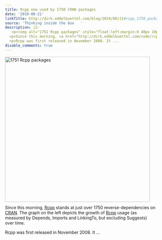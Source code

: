 ```yaml
---
title: Rcpp now used by 1750 CRAN packages
date: '2019-08-21'
linkTitle: http://dirk.eddelbuettel.com/blog/2019/08/21#rcpp_1750_packages
source: 'Thinking inside the box   '
description: |2-
   <p><img alt="1751 Rcpp packages" style="float:left;margin:0 40px 10px 0;" width="480" src="http://dirk.eddelbuettel.com/blog/code/rcpp/RcppGrowth_2019-08-21.png"/></p>
  <p>Since this morning, <a href="http://dirk.eddelbuettel.com/code/rcpp.html">Rcpp</a> stands at just over 1750 reverse-dependencies on <a href="http://cran.r-project.org">CRAN</a>. The graph on the left depicts the growth of <a href="http://dirk.eddelbuettel.com/code/rcpp.html">Rcpp</a> usage (as measured by Depends, Imports and LinkingTo, but excluding Suggests) over time.</p>
  <p>Rcpp was first released in November 2008. It ...
disable_comments: true
---
```

 <p><img alt="1751 Rcpp packages" style="float:left;margin:0 40px 10px 0;" width="480" src="http://dirk.eddelbuettel.com/blog/code/rcpp/RcppGrowth_2019-08-21.png"/></p>
<p>Since this morning, <a href="http://dirk.eddelbuettel.com/code/rcpp.html">Rcpp</a> stands at just over 1750 reverse-dependencies on <a href="http://cran.r-project.org">CRAN</a>. The graph on the left depicts the growth of <a href="http://dirk.eddelbuettel.com/code/rcpp.html">Rcpp</a> usage (as measured by Depends, Imports and LinkingTo, but excluding Suggests) over time.</p>
<p>Rcpp was first released in November 2008. It ...